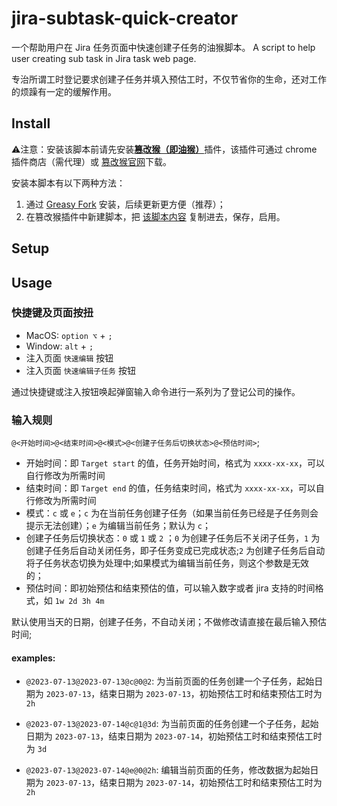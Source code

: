 # jira-subtask-quick-creator

一个帮助用户在 Jira 任务页面中快速创建子任务的油猴脚本。
A script to help user creating sub task in Jira task web page.

专治所谓工时登记要求创建子任务并填入预估工时，不仅节省你的生命，还对工作的烦躁有一定的缓解作用。

## Install

⚠️注意：安装该脚本前请先安装[**篡改猴（即油猴）**](https://www.tampermonkey.net/)插件，该插件可通过 chrome 插件商店（需代理）或 [篡改猴官网](https://www.tampermonkey.net/)下载。

安装本脚本有以下两种方法：

1. 通过 [Greasy Fork](https://greasyfork.org/zh-CN/scripts/470730-%E5%BF%AB%E9%80%9F%E5%88%9B%E5%BB%BA-jira-%E5%AD%90%E4%BB%BB%E5%8A%A1) 安装，后续更新更方便（推荐）；
2. 在篡改猴插件中新建脚本，把 [该脚本内容](./index.js) 复制进去，保存，启用。

## Setup

## Usage

### 快捷键及页面按扭

- MacOS: `option ⌥` + `;`
- Window: `alt` + `;`
- 注入页面 `快速编辑` 按钮
- 注入页面 `快速编辑子任务` 按钮

通过快捷键或注入按钮唤起弹窗输入命令进行一系列为了登记公司的操作。

### 输入规则
`@<开始时间>@<结束时间>@<模式>@<创建子任务后切换状态>@<预估时间>`;

- 开始时间：即 `Target start` 的值，任务开始时间，格式为 `xxxx-xx-xx`，可以自行修改为所需时间
- 结束时间：即 `Target end` 的值，任务结束时间，格式为 `xxxx-xx-xx`，可以自行修改为所需时间
- 模式：`c` 或 `e`；`c` 为在当前任务创建子任务（如果当前任务已经是子任务则会提示无法创建）；`e` 为编辑当前任务；默认为 `c`；
- 创建子任务后切换状态：`0` 或 `1` 或 `2` ；`0` 为创建子任务后不关闭子任务，`1` 为创建子任务后自动关闭任务，即子任务变成已完成状态;`2` 为创建子任务后自动将子任务状态切换为处理中;如果模式为编辑当前任务，则这个参数是无效的；
- 预估时间：即初始预估和结束预估的值，可以输入数字或者 jira 支持的时间格式，如 `1w 2d 3h 4m`

默认使用当天的日期，创建子任务，不自动关闭；不做修改请直接在最后输入预估时间;

#### examples:

- `@2023-07-13@2023-07-13@c@0@2`: 为当前页面的任务创建一个子任务，起始日期为 `2023-07-13`，结束日期为 `2023-07-13`，初始预估工时和结束预估工时为 `2h`

- `@2023-07-13@2023-07-14@c@1@3d`: 为当前页面的任务创建一个子任务，起始日期为 `2023-07-13`，结束日期为 `2023-07-14`，初始预估工时和结束预估工时为 `3d`

- `@2023-07-13@2023-07-14@e@0@2h`: 编辑当前页面的任务，修改数据为起始日期为 `2023-07-13`，结束日期为 `2023-07-14`，初始预估工时和结束预估工时为 `2h`
